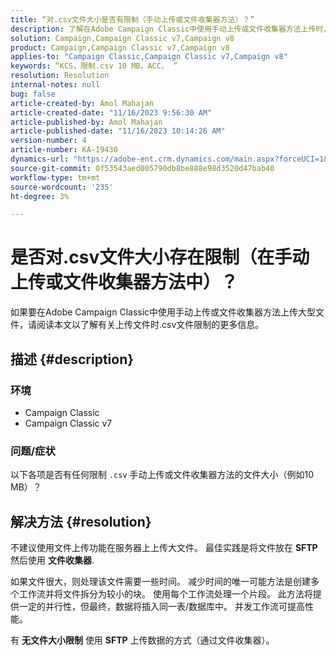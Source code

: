 ```yaml
---
title: “对.csv文件大小是否有限制（手动上传或文件收集器方法）？”
description: 了解在Adobe Campaign Classic中使用手动上传或文件收集器方法上传时，.csv文件大小是否有任何限制。
solution: Campaign,Campaign Classic v7,Campaign v8
product: Campaign,Campaign Classic v7,Campaign v8
applies-to: "Campaign Classic,Campaign Classic v7,Campaign v8"
keywords: “KCS，限制.csv 10 MB，ACC， ”
resolution: Resolution
internal-notes: null
bug: false
article-created-by: Amol Mahajan
article-created-date: "11/16/2023 9:56:30 AM"
article-published-by: Amol Mahajan
article-published-date: "11/16/2023 10:14:26 AM"
version-number: 4
article-number: KA-19430
dynamics-url: "https://adobe-ent.crm.dynamics.com/main.aspx?forceUCI=1&pagetype=entityrecord&etn=knowledgearticle&id=3ea17268-6684-ee11-8179-6045bd006b4b"
source-git-commit: 0f53543aed005790db8be888e98d3520d47bab40
workflow-type: tm+mt
source-wordcount: '235'
ht-degree: 3%

---
```


# 是否对.csv文件大小存在限制（在手动上传或文件收集器方法中）？


如果要在Adobe Campaign Classic中使用手动上传或文件收集器方法上传大型文件，请阅读本文以了解有关上传文件时.csv文件限制的更多信息。

## 描述 {#description}


### <b>环境</b>

- Campaign Classic
- Campaign Classic v7




### <b>问题/症状</b>

以下各项是否有任何限制 `.csv` 手动上传或文件收集器方法的文件大小（例如10 MB）？


## 解决方法 {#resolution}


不建议使用文件上传功能在服务器上上传大文件。 最佳实践是将文件放在 <b>SFTP</b> 然后使用 <b>文件收集器</b>.

如果文件很大，则处理该文件需要一些时间。 减少时间的唯一可能方法是创建多个工作流并将文件拆分为较小的块。 使用每个工作流处理一个片段。 此方法将提供一定的并行性，但最终，数据将插入同一表/数据库中。 并发工作流可提高性能。

有 <b>无文件大小限制</b> 使用 <b>SFTP</b> 上传数据的方式（通过文件收集器）。
